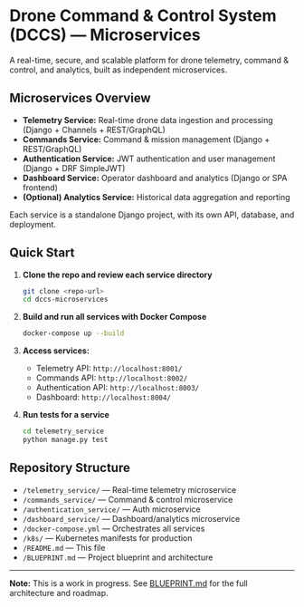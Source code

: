 # Drone Command & Control System (DCCS) — Microservices

A real-time, secure, and scalable platform for drone telemetry, command & control, and analytics, built as independent microservices.

## Microservices Overview

- **Telemetry Service:** Real-time drone data ingestion and processing (Django + Channels + REST/GraphQL)
- **Commands Service:** Command & mission management (Django + REST/GraphQL)
- **Authentication Service:** JWT authentication and user management (Django + DRF SimpleJWT)
- **Dashboard Service:** Operator dashboard and analytics (Django or SPA frontend)
- **(Optional) Analytics Service:** Historical data aggregation and reporting

Each service is a standalone Django project, with its own API, database, and deployment.

## Quick Start

1. **Clone the repo and review each service directory**
    ```sh
    git clone <repo-url>
    cd dccs-microservices
    ```

2. **Build and run all services with Docker Compose**
    ```sh
    docker-compose up --build
    ```

3. **Access services:**
    - Telemetry API: `http://localhost:8001/`
    - Commands API: `http://localhost:8002/`
    - Authentication API: `http://localhost:8003/`
    - Dashboard: `http://localhost:8004/`

4. **Run tests for a service**
    ```sh
    cd telemetry_service
    python manage.py test
    ```

## Repository Structure

- `/telemetry_service/` — Real-time telemetry microservice
- `/commands_service/` — Command & control microservice
- `/authentication_service/` — Auth microservice
- `/dashboard_service/` — Dashboard/analytics microservice
- `/docker-compose.yml` — Orchestrates all services
- `/k8s/` — Kubernetes manifests for production
- `/README.md` — This file
- `/BLUEPRINT.md` — Project blueprint and architecture

---

**Note:** This is a work in progress. See [BLUEPRINT.md](BLUEPRINT.md) for the full architecture and roadmap.